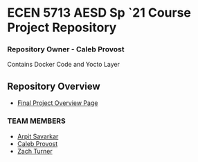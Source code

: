 # ECEN 5713 AESD Sp `21 Course Project Repository

### **Repository Owner - Caleb Provost**

Contains Docker Code and Yocto Layer

## Repository Overview

- [Final Project Overview Page](https://AESD-Course-Project.github.io)  

### TEAM MEMBERS

- [Arpit Savarkar](https://github.com/cu-ecen-5013/final-project-arpit6232)  
- [Caleb Provost](https://github.com/CalebProvost)  
- [Zach Turner](https://github.com/cu-ecen-5013/final-project-ZachTurner07)  
